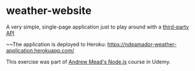 # weather-website
A very simple, single-page application just to play around with a [third-party API](https://darksky.net/dev) 

~~The application is deployed to Heroku: https://ndeamador-weather-application.herokuapp.com/

This exercise was part of [Andrew Mead's Node.js](https://www.udemy.com/course/the-complete-nodejs-developer-course-2/) course in Udemy.
